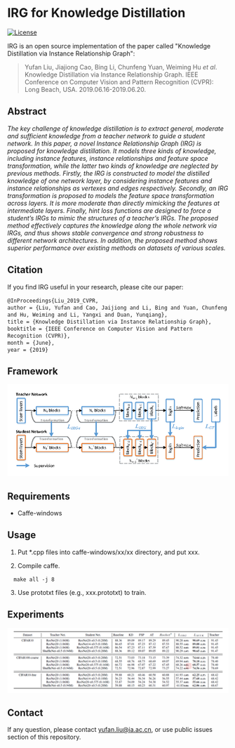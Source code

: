 # IRG for Knowledge Distillation
[![License](https://img.shields.io/badge/license-BSD-blue.svg)](LICENSE)

IRG is an open source implementation of the paper called "Knowledge Distillation via Instance Relationship Graph":
> Yufan Liu, Jiajiong Cao, Bing Li, Chunfeng Yuan, Weiming Hu *et al*. Knowledge Distillation via Instance Relationship Graph. IEEE Conference on Computer Vision and Pattern Recognition (CVPR): Long Beach, USA. 2019.06.16-2019.06.20.

## Abstract
*The key challenge of knowledge distillation is to extract
general, moderate and sufficient knowledge from a teacher
network to guide a student network. In this paper, a novel
Instance Relationship Graph (IRG) is proposed for knowledge
distillation. It models three kinds of knowledge, including
instance features, instance relationships and feature
space transformation, while the latter two kinds of
knowledge are neglected by previous methods. Firstly, the
IRG is constructed to model the distilled knowledge of
one network layer, by considering instance features and
instance relationships as vertexes and edges respectively.
Secondly, an IRG transformation is proposed to models the
feature space transformation across layers. It is more moderate
than directly mimicking the features at intermediate
layers. Finally, hint loss functions are designed to force a
student’s IRGs to mimic the structures of a teacher’s IRGs.
The proposed method effectively captures the knowledge
along the whole network via IRGs, and thus shows stable
convergence and strong robustness to different network architectures.
In addition, the proposed method shows superior
performance over existing methods on datasets of various
scales.*

## Citation
If you find IRG useful in your research, please cite our paper:
````
@InProceedings{Liu_2019_CVPR,
author = {Liu, Yufan and Cao, Jaijiong and Li, Bing and Yuan, Chunfeng and Hu, Weiming and Li, Yangxi and Duan, Yunqiang},
title = {Knowledge Distillation via Instance Relationship Graph},
booktitle = {IEEE Conference on Computer Vision and Pattern Recognition (CVPR)},
month = {June},
year = {2019}
````

## Framework
![Framework](./img/framework.png "Framework")

## Requirements

- Caffe-windows

## Usage
1. Put \*.cpp files into caffe-windows/xx/xx directory, and put xxx.

2. Compile caffe.
```make
  make all -j 8
  ```
3. Use prototxt files (e.g., xxx.prototxt) to train.

## Experiments
![Experimental results](./img/Exp_results.png "Experimental results")

## Contact
If any question, please contact yufan.liu@ia.ac.cn, or use public issues section of this repository.
